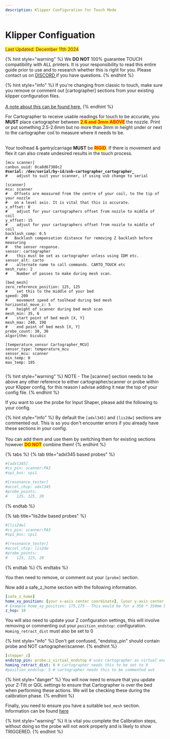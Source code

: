 ```yaml
---
description: Klipper Configuration for Touch Mode
---
```


# Klipper Configuation

<mark style="color:purple;">Last Updated: December 11th 2024</mark>

{% hint style="warning" %}
We **DO NOT** 100% guarantee TOUCH compatibility with ALL printers. It is your responsibility to read this entire guide prior to use and to research whether this is right for you. Please contact us on [DISCORD ](https://discord.gg/yzazQMEGS2)if you have questions.
{% endhint %}

{% hint style="info" %}
If you're changing from classic to touch, make sure you remove or comment out \[cartographer] sections from your existing klipper configuration files.\
\
[A note about this can be found here.](../../troubleshooting.md#command-mismatch)
{% endhint %}

For Cartographer to receive usable readings for touch to be accurate, you **MUST** place cartographer between <mark style="color:red;">**2.6 and 3mm ABOVE**</mark> the nozzle. Print or put something 2.5-2.6mm but no more than 3mm in height under or next to the cartographer coil to measure where it needs to be.

\
Your toolhead & gantry/carriage **MUST** be <mark style="color:red;">**RIGID**</mark>. If there is movement and flex it can also create undesired results in the touch process.

<pre class="language-yaml"><code class="lang-yaml">[mcu scanner]
canbus_uuid: 0ca8d67388c2 
<strong>#serial: /dev/serial/by-id/usb-cartographer_cartographer_
</strong>#    adjust to suit your scanner, if using usb change to serial

[scanner]
mcu: scanner            
#   Offsets are measured from the centre of your coil, to the tip of your nozzle 
#   on a level axis. It is vital that this is accurate. 
x_offset: 0                          
#    adjust for your cartographers offset from nozzle to middle of coil
y_offset: 15                         
#    adjust for your cartographers offset from nozzle to middle of coil
backlash_comp: 0.5
#   Backlash compensation distance for removing Z backlash before measuring
#   the sensor response.
sensor: cartographer
#    this must be set as cartographer unless using IDM etc.
sensor_alt: carto
#    alternate name to call commands. CARTO_TOUCH etc      
mesh_runs: 2
#    Number of passes to make during mesh scan.

[bed_mesh]
zero_reference_position: 125, 125    
#    set this to the middle of your bed
speed: 200
#    movement speed of toolhead during bed mesh
horizontal_move_z: 5
#    height of scanner during bed mesh scan
mesh_min: 35, 6
#    start point of bed mesh [X, Y]
mesh_max: 240, 198
#    end point of bed mesh [X, Y]
probe_count: 30, 30
algorithm: bicubic

[temperature_sensor Cartographer_MCU]
sensor_type: temperature_mcu
sensor_mcu: scanner
min_temp: 0
max_temp: 105

</code></pre>

{% hint style="warning" %}
NOTE - The \[scanner] section needs to be above any other reference to either cartographer/scanner or probe within your Klipper config, for this reason I advise adding it near the top of your config file.&#x20;
{% endhint %}

If you want to use the probe for Input Shaper, please add the following to your config.

{% hint style="info" %}
By default the `[adxl345]` and `[lis2dw]` sections are commented out. This is so you don't encounter errors if you already have these sections in your config.\
\
You can add them and use them by switching them for existing sections however <mark style="color:red;">**DO NOT**</mark> combine them!
{% endhint %}

{% tabs %}
{% tab title="adxl345 based probes" %}
```yaml
#[adxl345]
#cs_pin: scanner:PA3
#spi_bus: spi1

#[resonance_tester]
#accel_chip: adxl345
#probe_points:
#    125, 125, 20
```
{% endtab %}

{% tab title="lis2dw based probes" %}
```yaml
#[lis2dw]
#cs_pin: scanner:PA3
#spi_bus: spi1

#[resonance_tester]
#accel_chip: lis2dw
#probe_points:
#    125, 125, 20
```
{% endtab %}
{% endtabs %}

You then need to remove, or comment out your `[probe]` section.

Now add a safe\_z\_home section with the following information.

```yaml
[safe_z_home]
home_xy_position: [your x-axis center coordinate], [your y-axis center coordinate]
# Example home_xy_position: 175,175 - This would be for a 350 * 350mm bed. 
z_hop: 10
```

You will also need to update your Z configuration settings, this will involve removing or commenting out your `position_endstop:` configuration. `Homing_retract_dist`  must also be set to 0

{% hint style="info" %}
Don't get confused, "endstop\_pin" should contain probe and NOT cartographer/scanner.
{% endhint %}

```yaml
[stepper_z]
endstop_pin: probe:z_virtual_endstop # uses cartographer as virtual endstop
homing_retract_dist: 0 # cartographer needs this to be set to 0
#position_endstop: 5 # cartographer needs this to be commented out
```

{% hint style="danger" %}
You will now need to ensure that you update your Z-Tilt or QGL settings to ensure that Cartographer is over the bed when performing these actions.  We will be checking these during the calibration phase.&#x20;
{% endhint %}

Finally, you need to ensure you have a suitable `bed_mesh` section. Information can be found [here](https://www.klipper3d.org/Bed_Mesh.html)

{% hint style="warning" %}
It is vital you complete the Calibration steps, without doing so the probe will not work properly and is likely to show TRIGGERED.&#x20;
{% endhint %}

